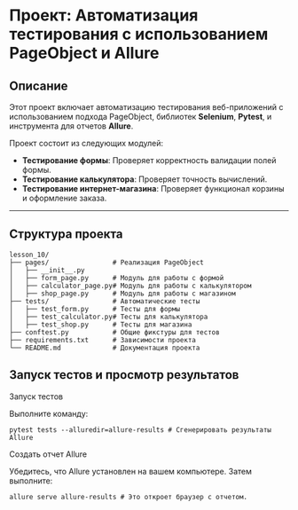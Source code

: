 # Проект: Автоматизация тестирования с использованием PageObject и Allure

## **Описание**
Этот проект включает автоматизацию тестирования веб-приложений с использованием подхода PageObject, библиотек **Selenium**, **Pytest**, и инструмента для отчетов **Allure**.

Проект состоит из следующих модулей:
- **Тестирование формы**: Проверяет корректность валидации полей формы.
- **Тестирование калькулятора**: Проверяет точность вычислений.
- **Тестирование интернет-магазина**: Проверяет функционал корзины и оформление заказа.

---

## **Структура проекта**
```plaintext
lesson_10/
├── pages/                # Реализация PageObject
│   ├── __init__.py
│   ├── form_page.py      # Модуль для работы с формой
│   ├── calculator_page.py# Модуль для работы с калькулятором
│   ├── shop_page.py      # Модуль для работы с магазином
├── tests/                # Автоматические тесты
│   ├── test_form.py      # Тесты для формы
│   ├── test_calculator.py# Тесты для калькулятора
│   ├── test_shop.py      # Тесты для магазина
├── conftest.py           # Общие фикстуры для тестов
├── requirements.txt      # Зависимости проекта
└── README.md             # Документация проекта
```
## **Запуск тестов и просмотр результатов**
Запуск тестов

Выполните команду:
```plaintext
pytest tests --alluredir=allure-results # Сгенерировать результаты Allure
```
Создать отчет Allure

Убедитесь, что Allure установлен на вашем компьютере. Затем выполните:
```plaintext
allure serve allure-results # Это откроет браузер с отчетом.
```